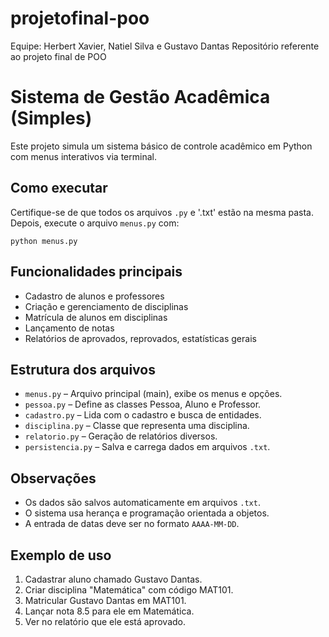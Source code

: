 # projetofinal-poo

Equipe: Herbert Xavier, Natiel Silva e Gustavo Dantas
Repositório referente ao projeto final de POO


# Sistema de Gestão Acadêmica (Simples)

Este projeto simula um sistema básico de controle acadêmico em Python com menus interativos via terminal.

## Como executar

Certifique-se de que todos os arquivos `.py` e '.txt' estão na mesma pasta. Depois, execute o arquivo `menus.py` com:

```
python menus.py
```

## Funcionalidades principais

- Cadastro de alunos e professores
- Criação e gerenciamento de disciplinas
- Matrícula de alunos em disciplinas
- Lançamento de notas
- Relatórios de aprovados, reprovados, estatísticas gerais

## Estrutura dos arquivos

- `menus.py` – Arquivo principal (main), exibe os menus e opções.
- `pessoa.py` – Define as classes Pessoa, Aluno e Professor.
- `cadastro.py` – Lida com o cadastro e busca de entidades.
- `disciplina.py` – Classe que representa uma disciplina.
- `relatorio.py` – Geração de relatórios diversos.
- `persistencia.py` – Salva e carrega dados em arquivos `.txt`.

## Observações

- Os dados são salvos automaticamente em arquivos `.txt`.
- O sistema usa herança e programação orientada a objetos.
- A entrada de datas deve ser no formato `AAAA-MM-DD`.

## Exemplo de uso

1. Cadastrar aluno chamado Gustavo Dantas.
2. Criar disciplina "Matemática" com código MAT101.
3. Matricular Gustavo Dantas em MAT101.
4. Lançar nota 8.5 para ele em Matemática.
5. Ver no relatório que ele está aprovado.
